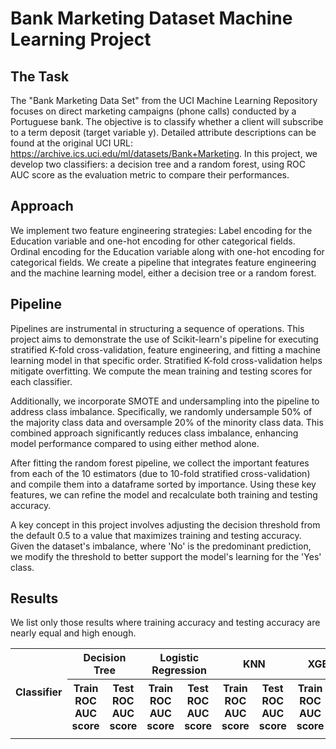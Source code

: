 # Bank Marketing Dataset Machine Learning Project
## The Task
The "Bank Marketing Data Set" from the UCI Machine Learning Repository focuses on direct marketing campaigns (phone calls) conducted by a Portuguese bank. The objective is to classify whether a client will subscribe to a term deposit (target variable y). Detailed attribute descriptions can be found at the original UCI URL: https://archive.ics.uci.edu/ml/datasets/Bank+Marketing.
In this project, we develop two classifiers: a decision tree and a random forest, using ROC AUC score as the evaluation metric to compare their performances.

## Approach
We implement two feature engineering strategies: 
Label encoding for the Education variable and one-hot encoding for other categorical fields.
Ordinal encoding for the Education variable along with one-hot encoding for categorical fields.
We create a pipeline that integrates feature engineering and the machine learning model, either a decision tree or a random forest.
  
 ## Pipeline
Pipelines are instrumental in structuring a sequence of operations. This project aims to demonstrate the use of Scikit-learn's pipeline for executing stratified K-fold cross-validation, feature engineering, and fitting a machine learning model in that specific order. Stratified K-fold cross-validation helps mitigate overfitting. We compute the mean training and testing scores for each classifier.

Additionally, we incorporate SMOTE and undersampling into the pipeline to address class imbalance. Specifically, we randomly undersample 50% of the majority class data and oversample 20% of the minority class data. This combined approach significantly reduces class imbalance, enhancing model performance compared to using either method alone.

After fitting the random forest pipeline, we collect the important features from each of the 10 estimators (due to 10-fold stratified cross-validation) and compile them into a dataframe sorted by importance. Using these key features, we can refine the model and recalculate both training and testing accuracy.

A key concept in this project involves adjusting the decision threshold from the default 0.5 to a value that maximizes training and testing accuracy. Given the dataset's imbalance, where 'No' is the predominant prediction, we modify the threshold to better support the model's learning for the 'Yes' class.

## Results
We list only those results where training accuracy and testing accuracy are nearly equal and high enough. 
<table>
  <tr>
    <th rowspan="2"> Classifier</th>
    <th colspan="2">Decision Tree</th>
    <th colspan="2">Logistic Regression</th>
    <th colspan="2">KNN</th>
    <th colspan="2">XGBoost</th>

  </tr>
  <tr>
    <th>Train ROC AUC score </th>
    <th> Test ROC AUC score </th>
    <th>Train ROC AUC score </th>
    <th> Test ROC AUC score </th>
    <th>Train ROC AUC score </th>
     <th> Test ROC AUC score </th>
     <th>Train ROC AUC score </th>
     <th> Test ROC AUC score </th>
      
  </tr>
  <tr>
    <td></td>
    <td> </td>
    <td> </td>
      <td> </td>
    <td> </td>
      <td> </td>
    <td> </td>
      <td> </td>
    <td> </td>
  </tr>
</table>
